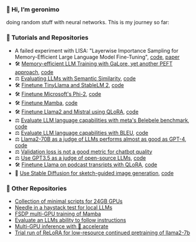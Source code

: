 ### 👋 Hi, I’m geronimo
doing random stuff with neural networks. This is my journey so far:

### 🚀 Tutorials and Repositories
* A failed experiment with LISA: "Layerwise Importance Sampling for Memory-Efficient Large Language Model Fine-Tuning", [code](https://github.com/geronimi73/3090_shorts/blob/main/nb_LISA_llama2-7b.ipynb), [paper](https://arxiv.org/abs/2403.17919)
* 🛠️ [Memory-efficient LLM Training with GaLore, yet another PEFT approach](https://medium.com/@geronimo7/llm-training-on-consumer-gpus-with-galore-d25075143cfb), [code](https://github.com/geronimi73/3090_shorts/blob/main/nb_galore_llama2-7b.ipynb)
* ⚖️ [Evaluating LLMs with Semantic Similarity](https://medium.com/@geronimo7/semscore-evaluating-llms-with-semantic-similarity-2abf5c2fadb9), [code](https://github.com/geronimi73/semscore)
* 🛠️ [Finetune TinyLlama and StableLM 2](https://medium.com/@geronimo7/tinyllama-1-1b-and-stable-lm-2-1-6b-cc0051d79be9), [code](https://github.com/geronimi73/TinyLlama-versus-StableLM2)
* 🛠️ [Finetune Microsoft's Phi-2](https://medium.com/@geronimo7/phinetuning-2-0-28a2be6de110), [code](https://github.com/geronimi73/phi2-finetune)
* 🛠️ [Finetune Mamba](https://medium.com/@geronimo7/mamba-a-shallow-dive-into-a-new-architecture-for-llms-54c70ade5957), [code](https://github.com/geronimi73/mamba/tree/main)
* 🛠️ [Finetune Llama2 and Mistral using QLoRA](https://medium.com/@geronimo7/finetuning-llama2-mistral-945f9c200611), [code](https://github.com/geronimi73/qlora-minimal)
* ⚖️ [Evaluate LLM language capabilities with meta's Belebele benchmark](https://medium.com/@geronimo7/evaluating-language-competence-of-llama-2-based-models-belebele-benchmark-91d4bbd250df), [code](https://github.com/geronimi73/belebele-llama)
* ⚖️ [Evaluate LLM language capabilities with BLEU](https://medium.com/@geronimo7/evaluating-language-competence-of-llama-2-based-models-the-bleu-score-d44c651a5e58), [code](https://github.com/geronimi73/sacrebleu-llama)
* ⚖️ [Llama2-70B as a judge of LLMs performs almost as good as GPT-4](https://medium.com/@geronimo7/judging-the-judges-668e80f4a1f2), [code](https://github.com/geronimi73/FastChat)
* ⚖️ [Validation loss is not a good metric for chatbot quality](https://medium.com/@geronimo7/reproducing-guanaco-141a6a85a3f7)
* ⚖️ [Use GPT3.5 as a judge of open-source LLMs](https://medium.com/@geronimo7/open-source-chatbots-in-the-wild-9a44d7a41a48), [code](https://github.com/g588928812/FastChat_eval)
* 🛠️ [Finetune Llama on podcast transripts with QLoRA](https://medium.com/@geronimo7/from-transcripts-to-ai-chat-an-experiment-with-the-lex-fridman-podcast-3248d216ec16), [code](https://github.com/g588928812/qlora)
* 💅 [Use Stable Diffusion for sketch-guided image generation](https://medium.com/@geronimo7/sketch-guided-stable-diffusion-a-tutorial-fb25bc69ddb5), [code](https://github.com/geronimi73/SD-minimal)

### 💎 Other Repositories
* [Collection of minimal scripts for 24GB GPUs](https://github.com/geronimi73/3090_shorts)
* [Needle in a haystack test for local LLMs](https://github.com/geronimi73/LLMTest_NeedleInAHaystack)
* [FSDP multi-GPU training of Mamba](https://github.com/geronimi73/train-mamba-with-fsdp)
* [Evaluate an LLMs ability to follow instructions](https://github.com/geronimi73/instruction-eval)
* [Multi-GPU inference with 🤗 accelerate](https://github.com/geronimi73/accelerate_tricks)
* [Trial run of ReLoRA for low-resource continued pretraining of llama2-7b](https://github.com/geronimi73/ReLoRA_trial)

  

